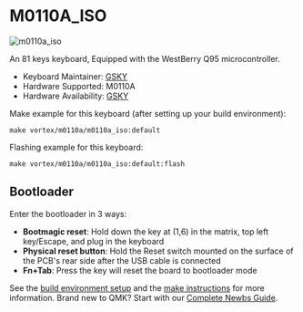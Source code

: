 # M0110A_ISO
![m0110a_iso](https://imgur.com/bWpBa8t.png)


An 81 keys keyboard, Equipped with the WestBerry Q95 microcontroller.

* Keyboard Maintainer: [GSKY](https://github.com/gksygithub)
* Hardware Supported: M0110A
* Hardware Availability: [GSKY](https://github.com/gskygithub/m0110a)

Make example for this keyboard (after setting up your build environment):

    make vortex/m0110a/m0110a_iso:default

Flashing example for this keyboard:

    make vortex/m0110a/m0110a_iso:default:flash

## Bootloader
Enter the bootloader in 3 ways:
* **Bootmagic reset**: Hold down the key at (1,6) in the matrix, top left key/Escape, and plug in the keyboard
* **Physical reset button**: Hold the Reset switch mounted on the surface of the PCB's rear side after the USB cable is connected
* **Fn+Tab**: Press the key will reset the board to bootloader mode

See the [build environment setup](https://docs.qmk.fm/#/getting_started_build_tools) and the [make instructions](https://docs.qmk.fm/#/getting_started_make_guide) for more information. Brand new to QMK? Start with our [Complete Newbs Guide](https://docs.qmk.fm/#/newbs).
